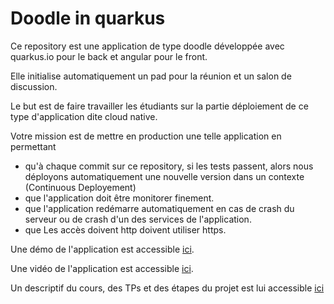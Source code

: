 # Doodle in quarkus

Ce repository est une application de type doodle développée avec quarkus.io pour le back et angular pour le front. 

Elle initialise automatiquement un pad pour la réunion et un salon de discussion. 

Le but est de faire travailler les étudiants sur la partie déploiement de ce type d'application dite cloud native. 

Votre mission est de mettre en production une telle application en permettant 
- qu'à chaque commit sur ce repository, si les tests passent, alors nous déployons automatiquement une nouvelle version dans un contexte (Continuous Deployement)
- que l'application doit être monitorer finement. 
- que l'application redémarre automatiquement en cas de crash du serveur ou de crash d'un des services de l'application. 
- que Les accès doivent http doivent utiliser https. 


Une démo de l'application est accessible [ici](https://doodle.diverse-team.fr).

Une vidéo de l'application est accessible [ici]().


Un descriptif du cours, des TPs et des étapes du projet est lui accessible [ici](https://hackmd.diverse-team.fr/s/SJqu5DjSD)
